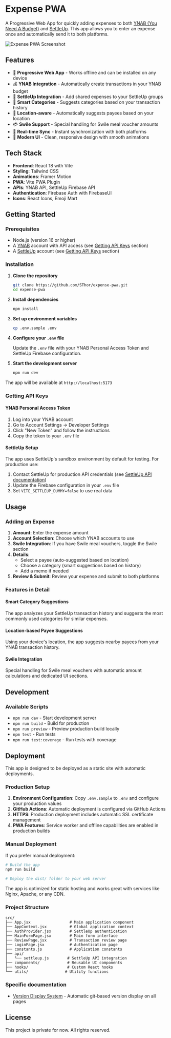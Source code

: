 # Expense PWA

A Progressive Web App for quickly adding expenses to both [YNAB (You Need A Budget)](https://ynab.com) and [SettleUp](https://settleup.io/). This app allows you to enter an expense once and automatically send it to both platforms.

![Expense PWA Screenshot](doc/screenshot.png)

## Features

- 📱 **Progressive Web App** - Works offline and can be installed on any device
- 💰 **YNAB Integration** - Automatically create transactions in your YNAB budget
- 👥 **SettleUp Integration** - Add shared expenses to your SettleUp groups
- 🎯 **Smart Categories** - Suggests categories based on your transaction history
- 📍 **Location-aware** - Automatically suggests payees based on your location
- 💳 **Swile Support** - Special handling for Swile meal voucher amounts
- 🔄 **Real-time Sync** - Instant synchronization with both platforms
- 🎨 **Modern UI** - Clean, responsive design with smooth animations

## Tech Stack

- **Frontend**: React 18 with Vite
- **Styling**: Tailwind CSS
- **Animations**: Framer Motion
- **PWA**: Vite PWA Plugin
- **APIs**: YNAB API, SettleUp Firebase API
- **Authentication**: Firebase Auth with FirebaseUI
- **Icons**: React Icons, Emoji Mart

## Getting Started

### Prerequisites

- Node.js (version 16 or higher)
- A [YNAB](https://ynab.com) account with API access (see [Getting API Keys](#getting-api-keys) section)
- A [SettleUp](https://settleup.io/) account (see [Getting API Keys](#getting-api-keys) section)

### Installation

1. **Clone the repository**

   ```bash
   git clone https://github.com/SThor/expense-pwa.git
   cd expense-pwa
   ```

2. **Install dependencies**

   ```bash
   npm install
   ```

3. **Set up environment variables**

   ```bash
   cp .env.sample .env
   ```

4. **Configure your `.env` file**

    Update the `.env` file with your YNAB Personal Access Token and SettleUp Firebase configuration.

5. **Start the development server**

   ```bash
   npm run dev
   ```

The app will be available at `http://localhost:5173`

### Getting API Keys

#### YNAB Personal Access Token

1. Log into your YNAB account
2. Go to Account Settings → Developer Settings
3. Click "New Token" and follow the instructions
4. Copy the token to your `.env` file

#### SettleUp Setup

The app uses SettleUp's sandbox environment by default for testing. For production use:

1. Contact SettleUp for production API credentials (see [SettleUp API documentation](https://settleup.io/api.html))
2. Update the Firebase configuration in your `.env` file
3. Set `VITE_SETTLEUP_DUMMY=false` to use real data

## Usage

### Adding an Expense

1. **Amount**: Enter the expense amount
2. **Account Selection**: Choose which YNAB accounts to use
3. **Swile Integration**: If you have Swile meal vouchers, toggle the Swile section
4. **Details**:
   - Select a payee (auto-suggested based on location)
   - Choose a category (smart suggestions based on history)
   - Add a memo if needed
5. **Review & Submit**: Review your expense and submit to both platforms

### Features in Detail

#### Smart Category Suggestions

The app analyzes your SettleUp transaction history and suggests the most commonly used categories for similar expenses.

#### Location-based Payee Suggestions

Using your device's location, the app suggests nearby payees from your YNAB transaction history.

#### Swile Integration

Special handling for Swile meal vouchers with automatic amount calculations and dedicated UI sections.

## Development

### Available Scripts

- `npm run dev` - Start development server
- `npm run build` - Build for production
- `npm run preview` - Preview production build locally
- `npm test` - Run tests
- `npm run test:coverage` - Run tests with coverage

## Deployment

This app is designed to be deployed as a static site with automatic deployments.

### Production Setup

1. **Environment Configuration**: Copy `.env.sample` to `.env` and configure your production values
2. **GitHub Actions**: Automatic deployment is configured via GitHub Actions
3. **HTTPS**: Production deployment includes automatic SSL certificate management
4. **PWA Features**: Service worker and offline capabilities are enabled in production builds

### Manual Deployment

If you prefer manual deployment:

```bash
# Build the app
npm run build

# Deploy the dist/ folder to your web server
```

The app is optimized for static hosting and works great with services like Nginx, Apache, or any CDN.

### Project Structure

```text
src/
├── App.jsx                 # Main application component
├── AppContext.jsx          # Global application context
├── AuthProvider.jsx        # SettleUp authentication
├── MainFormPage.jsx        # Main form interface
├── ReviewPage.jsx          # Transaction review page
├── LoginPage.jsx           # Authentication page
├── constants.js            # Application constants
├── api/
│   └── settleup.js        # SettleUp API integration
├── components/            # Reusable UI components
├── hooks/                 # Custom React hooks
└── utils/                # Utility functions
```

### Specific documentation

- [Version Display System](doc/VERSION_DISPLAY.md) - Automatic git-based version display on all pages

## License

This project is private for now. All rights reserved.
